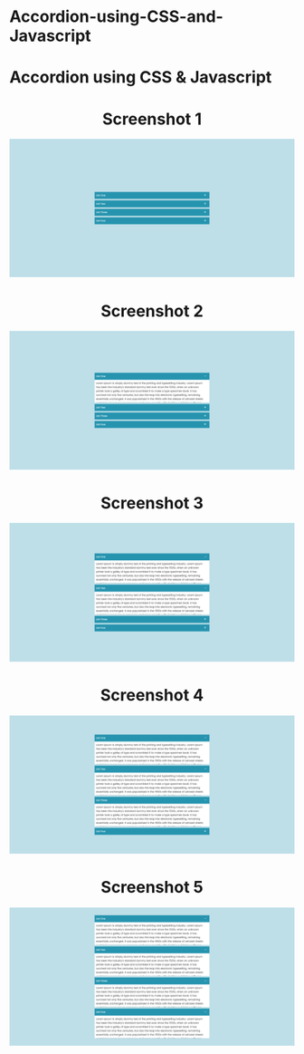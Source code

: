 # Accordion-using-CSS-and-Javascript

# Accordion using CSS & Javascript

<center>
  <h1>Screenshot 1</h1>
  <img src="./images/Screenshot (1).png" />
  <h1>Screenshot 2</h1>
  <img src="./images/Screenshot (2).png" />
  <h1>Screenshot 3</h1>
  <img src="./images/Screenshot (3).png" />
  <h1>Screenshot 4</h1>
  <img src="./images/Screenshot (4).png" />
  <h1>Screenshot 5</h1>
  <img src="./images/Screenshot (5).png" />
</center>
